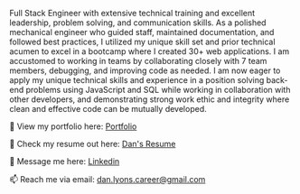 Full Stack Engineer with extensive technical training and excellent leadership, problem solving, and communication skills.  As a polished mechanical engineer who guided staff, maintained documentation, and followed best practices, I utilized my unique skill set and prior technical acumen to excel in a bootcamp where I created 30+ web applications.  I am accustomed to working in teams by collaborating closely with 7 team members, debugging, and improving code as needed.  I am now eager to apply my unique technical skills and experience in a position solving back-end problems using JavaScript and SQL while working in collaboration with other developers, and demonstrating strong work ethic and integrity where clean and effective code can be mutually developed.

👀 View my portfolio here: [Portfolio](https://dan-lyons-portfolio.webflow.io/)

📝 Check my resume out here: [Dan's Resume](https://docs.google.com/document/d/1jC2npueCnmEXJ8ZwIcWV6IMdALRwOoAEGCpuUavG1e8/edit?usp=sharing)

💬 Message me here: [Linkedin](http://linkedin.com/in/dan-c-lyons/)

📫 Reach me via email: [dan.lyons.career@gmail.com](mailto:dan.lyons.career@gmail.com)

